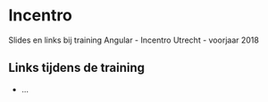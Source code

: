 # Incentro
Slides en links bij training Angular - Incentro Utrecht - voorjaar 2018

## Links tijdens de training
* ...
